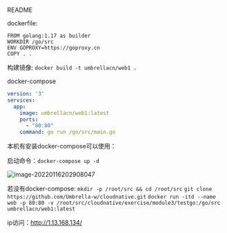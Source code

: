 README

dockerfile:

```
FROM golang:1.17 as builder
WORKDIR /go/src
ENV GOPROXY=https://goproxy.cn
COPY . .
```

构建镜像: `docker build -t umbrellacn/web1 .`



docker-compose

```yml
version: '3'
services:
  app:
    image: umbrellacn/web1:latest
    ports:
      - "80:80"
    command: go run /go/src/main.go

```

本机有安装docker-compose可以使用：

启动命令：`docker-compose up -d`

![image-20220116202908047](C:\Users\Umbre\AppData\Roaming\Typora\typora-user-images\image-20220116202908047.png)

若没有docker-compose: 
`mkdir -p /root/src && cd /root/src`
`git clone https://github.com/Umbrella-w/cloudnative.git`
`docker run -itd --name web -p 80:80 -v /root/src/cloudnative/exercise/module3/testgo:/go/src umbrellacn/web1:latest`

ip访问：http://1.13.168.134/
